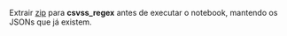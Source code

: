 Extrair [zip](https://ufile.io/z7tlfi0i) para **csvss_regex** antes de executar o notebook, mantendo os JSONs que já existem.
